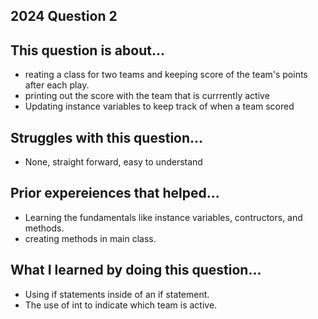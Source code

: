 ## 2024 Question 2 

## This question is about...
- reating a class for two teams and keeping score of the team's points after each play.
- printing out the score with the team that is currrently active
- Updating instance variables to keep track of when a team scored

## Struggles with this question...
- None, straight forward, easy to understand 

## Prior expereiences that helped...
- Learning the fundamentals like instance variables, contructors, and methods.
- creating methods in main class. 

## What I learned by doing this question...
- Using if statements inside of an if statement.
- The use of int to indicate which team is active. 

